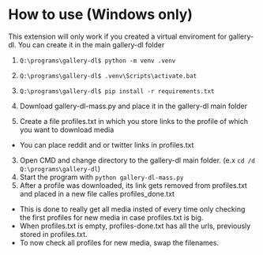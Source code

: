 # How to use (Windows only)
This extension will only work if you created a virtual enviroment for gallery-dl.
You can create it in the main gallery-dl folder
1. `Q:\programs\gallery-dl$ python -m venv .venv`
2. `Q:\programs\gallery-dl$ .venv\Scripts\activate.bat`
3. `Q:\programs\gallery-dl$ pip install -r requirements.txt`

1. Download gallery-dl-mass.py and place it in the gallery-dl main folder
2. Create a file profiles.txt in which you store links to the profile of which you want to download media
  * You can place reddit and or twitter links in profiles.txt
3. Open CMD and change directory to the gallery-dl main folder. (e.x `cd /d Q:\programs\gallery-dl`)
4. Start the program with `python gallery-dl-mass.py`
5. After a profile was downloaded, its link gets removed from profiles.txt and placed in a new file calles profiles_done.txt
  * This is done to really get all media insted of every time only checking the first profiles for new media in case profiles.txt is big.
  * When profiles.txt is empty, profiles-done.txt has all the urls, previously stored in profiles.txt.
  * To now check all profiles for new media, swap the filenames.
